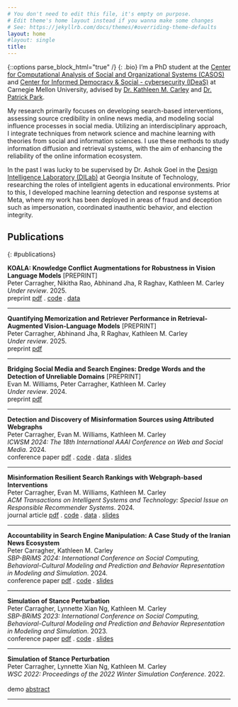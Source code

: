 ```yaml
---
# You don't need to edit this file, it's empty on purpose.
# Edit theme's home layout instead if you wanna make some changes
# See: https://jekyllrb.com/docs/themes/#overriding-theme-defaults
layout: home
#layout: single
title: 
---
```

{::options parse_block_html="true" /}
{: .bio}
I’m a PhD student at the <a href='http://www.casos.cs.cmu.edu/' target='_blank'> Center for Computational Analysis of Social and Organizational Systems (CASOS) </a> and <a href='https://www.cmu.edu/ideas-social-cybersecurity/' target='_blank'>Center for Informed Democracy & Social - cybersecurity (IDeaS)</a> at Carnegie Mellon University, advised by <a href='http://www.casos.cs.cmu.edu/bios/carley/carley.html' target='_blank'>Dr. Kathleen M. Carley</a> and <a href='https://patpark.org/' target='_blank'>Dr. Patrick Park</a>.

My research primarily focuses on developing search-based interventions, assessing source credibility in online news media, and modeling social influence processes in social media. Utilizing an interdisciplinary approach, I integrate techniques from network science and machine learning with theories from social and information sciences. I use these methods to study information diffusion and retrieval systems, with the aim of enhancing the reliability of the online information ecosystem.

In the past I was lucky to be supervised by Dr. Ashok Goel in the <a href='https://dilab.gatech.edu/' target='_blank'>Design Intelligence Laboratory (DILab)</a> at Georgia Insitute of Technology, researching the roles of intellgient agents in educational environments. Prior to this, I developed machine learning detection and response systems at Meta, where my work has been deployed in areas of fraud and deception such as impersonation, coordinated inauthentic behavior, and election integrity.

## Publications
{: #publications}

<div class="publications">

**KOALA: Knowledge Conflict Augmentations for Robustness in Vision Language Models** [PREPRINT]  
Peter Carragher, Nikitha Rao, Abhinand Jha, R Raghav, Kathleen M. Carley  
*Under review*. 2025.
<br>
<span class="badge preprint">preprint</span> [pdf](https://arxiv.org/abs/2502.14908) . [code](https://github.com/CASOS-IDeaS-CMU/KOALA) . [data](https://www.doi.org/10.1184/R1/28297076)
<hr>

**Quantifying Memorization and Retriever Performance in Retrieval-Augmented Vision-Language Models** [PREPRINT]  
Peter Carragher, Abhinand Jha, R Raghav, Kathleen M. Carley  
*Under review*. 2025.
<br>
<span class="badge preprint">preprint</span> [pdf](https://arxiv.org/abs/2502.13836)
<hr>

**Bridging Social Media and Search Engines: Dredge Words and the Detection of Unreliable Domains** [PREPRINT]  
Evan M. Williams, Peter Carragher, Kathleen M. Carley  
*Under review*. 2024.
<br>
<span class="badge preprint">preprint</span> [pdf](https://arxiv.org/abs/2406.11423)
<hr>

**Detection and Discovery of Misinformation Sources using Attributed Webgraphs**  
Peter Carragher, Evan M. Williams, Kathleen M. Carley  
*ICWSM 2024: The 18th International AAAI Conference on Web and Social Media*. 2024.
<br>
<span class="badge conference">conference paper</span> [pdf](https://doi.org/10.1609/icwsm.v18i1.31309) . [code](https://github.com/CASOS-IDeaS-CMU/Detection-and-Discovery-of-Misinformation-Sources/) . [data](https://doi.org/10.1184/R1/25174193.v1) . [slides](https://docs.google.com/presentation/d/1zCfcoCZlwa057MOSo5XTbsUA-ad1q7alWgjhXAZW4IQ/edit?usp=sharing)
<hr>


**Misinformation Resilient Search Rankings with Webgraph-based Interventions**  
Peter Carragher, Evan M. Williams, Kathleen M. Carley  
*ACM Transactions on Intelligent Systems and Technology: Special Issue on Responsible Recommender Systems*. 2024.
<br>
<span class="badge journal">journal article</span> [pdf](https://dl.acm.org/doi/10.1145/3670410) . [code](https://github.com/CASOS-IDeaS-CMU/Misinformation-Resilient-Search-Rankings) . [data](https://doi.org/10.1184/R1/25174193.v1) . [slides](https://docs.google.com/presentation/d/1VaJsH3iGGziz-UjaICKZpnh-rpAOiA3i98vuOZY_fEQ/edit?usp=sharing)
<hr>


**Accountability in Search Engine Manipulation: A Case Study of the Iranian News Ecosystem**  
Peter Carragher, Kathleen M. Carley  
*SBP-BRiMS 2024: International Conference on Social Computing, Behavioral-Cultural Modeling and Prediction and Behavior Representation in Modeling and Simulation*. 2024.
<br>
<span class="badge conference">conference paper</span> [pdf](https://link.springer.com/chapter/10.1007/978-3-031-72241-7_15) . [code](https://github.com/PeterCarragher/iranian_news_networks) . [slides](https://docs.google.com/presentation/d/1_ZNvx-fAla2w1IvFjm8uAAPLZEtF-NnNvTiX7cmPQkw/edit?usp=sharing)
<hr>


**Simulation of Stance Perturbation**  
Peter Carragher, Lynnette Xian Ng, Kathleen M. Carley  
*SBP-BRiMS 2023: International Conference on Social Computing, Behavioral-Cultural Modeling and Prediction and Behavior Representation in Modeling and Simulation*. 2023.
<br>
<span class="badge conference">conference paper</span> [pdf](https://link.springer.com/chapter/10.1007/978-3-031-43129-6_16) . [code](https://github.com/CASOS-IDeaS-CMU/Construct-API/tree/main) . [slides](https://docs.google.com/presentation/d/1ICLYORWluCyLCzkEUmTQecqk6z5iJnSJ/edit?usp=sharing&ouid=108042404470240135917&rtpof=true&sd=true) 
<hr>


**Simulation of Stance Perturbation**  
Peter Carragher, Lynnette Xian Ng, Kathleen M. Carley  
*WSC 2022: Proceedings of the 2022 Winter Simulation Conference*. 2022.  
<br>
<span class="badge demo">demo</span> [abstract](https://informs-sim.org/wsc22papers/265.pdf)
<hr>

</div>